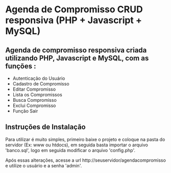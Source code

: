 # Agenda de Compromisso CRUD responsiva (PHP + Javascript + MySQL)

## Agenda de compromisso responsiva criada utilizando PHP, Javascript e MySQL, com as funções :
* Autenticação do Usuário
* Cadastro de Compromisso
* Editar Compromisso
* Lista os Compromissos
* Busca Compromisso
* Exclui Compromisso
* Função Sair

## Instruções de Instalação

Para utilizar é muito simples, primeiro baixe o projeto e coloque na pasta do servidor (Ex: www ou htdocs), em seguida basta importar o arquivo 'banco.sql', logo em seguida modificar o arquivo 'config.php'.

Após essas alterações, acesse a url http://seuservidor/agendacompromisso e utilize o usuário e a senha 'admin'.



